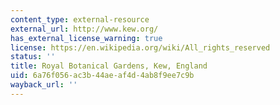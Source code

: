 ```yaml
---
content_type: external-resource
external_url: http://www.kew.org/
has_external_license_warning: true
license: https://en.wikipedia.org/wiki/All_rights_reserved
status: ''
title: Royal Botanical Gardens, Kew, England
uid: 6a76f056-ac3b-44ae-af4d-4ab8f9ee7c9b
wayback_url: ''
---
```

